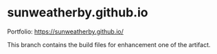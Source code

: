 ﻿# sunweatherby.github.io

Portfolio: https://sunweatherby.github.io/

This branch contains the build files for enhancement one of the artifact.

